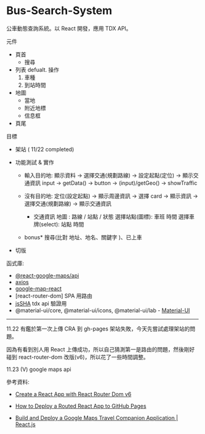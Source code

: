 # Bus-Search-System

公車動態查詢系統。以 React 開發，應用 TDX API。

元件

- 頁首
  - 搜尋
- 列表
  defualt. 操作
  1. 車種
  2. 到站時間
- 地圖
  - 當地
  - 附近地標
  - 信息框
- 頁尾

目標

- 架站 ( 11/22 completed)

- 功能測試 & 實作

  - 輸入目的地: 顯示資料 → 選擇交通(規劃路線) → 設定起點(定位) → 顯示交通資訊
    input -> getData() -> button -> (input)/getGeo() -> showTraffic

  - 沒有目的地: 定位(設定起點) → 顯示周邊資訊 → 選擇 card → 顯示資訊 → 選擇交通(規劃路線) → 顯示交通資訊

    - 交通資訊
      地圖 : 路線 / 站點 / 狀態
      選擇站點(圖標): 車班 時間
      選擇車牌(select): 站點 時間

  - bonus\* 搜尋(比對 地址、地名、關鍵字 )、已上車

- 切版

函式庫:

- [@react-google-maps/api](https://www.npmjs.com/package/@react-google-maps/api)
- [axios](https://www.npmjs.com/package/axios)
- [google-map-react](https://www.npmjs.com/package/google-map-react)
- [react-router-dom] SPA 用路由
- [jsSHA](https://www.npmjs.com/package/jssha) tdx api 驗證用
- @material-ui/core, @material-ui/icons, @material-ui/lab - [Material-UI](https://mui.com/)

---

11.22
有鑑於第一次上傳 CRA 到 gh-pages 架站失敗，今天先嘗試處理架站的問題。

因為有看到別人用 React 上傳成功，所以自己猜測第一是路由的問題，然後剛好碰到 react-router-dom 改版(v6)，所以花了一些時間調整。

11.23
(V) google maps api

參考資料:

- [Create a React App with React Router Dom v6](https://dev.to/salehmubashar/react-router-dom-36a2)
- [How to Deploy a Routed React App to GitHub Pages](https://www.freecodecamp.org/news/deploy-a-react-app-to-github-pages/)

- [Build and Deploy a Google Maps Travel Companion Application | React.js](https://www.youtube.com/watch?v=UKdQjQX1Pko)

